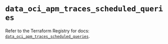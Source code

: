 # `data_oci_apm_traces_scheduled_queries`

Refer to the Terraform Registry for docs: [`data_oci_apm_traces_scheduled_queries`](https://registry.terraform.io/providers/oracle/oci/7.19.0/docs/data-sources/apm_traces_scheduled_queries).
